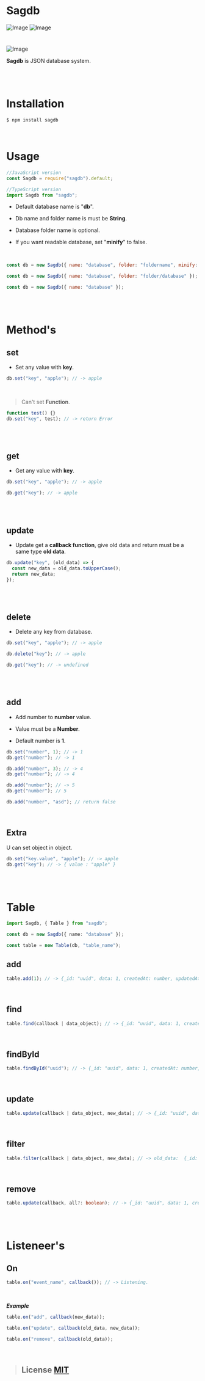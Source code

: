 # **Sagdb**

![Image](https://img.shields.io/npm/v/sagdb?color=%2351F9C0&label=sagdb)
![Image](https://img.shields.io/npm/dt/sagdb.svg?color=%2351FC0&maxAge=3600)

#

![Image](https://nodei.co/npm/sagdb.png?downloads=true&downloadRank=true&stars=true)
<br>

**Sagdb** is JSON database system.

<br><br>

# <i class="fa-solid fa-download"></i> **Installation**

```bash
$ npm install sagdb
```

<br>

# <i class="fa-solid fa-bookmark"></i> **Usage**

```js
//JavaScript version
const Sagdb = require("sagdb").default;
```

```ts
//TypeScript version
import Sagdb from "sagdb";
```

- Default database name is "**db**".

- Db name and folder name is must be **String**.

- Database folder name is optional.

- If you want readable database, set "**minify**" to false.

<br>

```js
const db = new Sagdb({ name: "database", folder: "foldername", minify: true });
```

```js
const db = new Sagdb({ name: "database", folder: "folder/database" });
```

```js
const db = new Sagdb({ name: "database" });
```

<br><br>

# <i class="fa-solid fa-terminal"></i> **Method's**



## **set**

- Set any value with **key**.

```js
db.set("key", "apple"); // -> apple
```

<br>

> Can't set **Function**.

```js
function test() {}
db.set("key", test); // -> return Error
```

<br><br>

## **get**

- Get any value with **key**.

```js
db.set("key", "apple"); // -> apple

db.get("key"); // -> apple
```

<br><br>

## **update**

- Update get a **callback function**, give old data and return must be a same type **old data**.

```js
db.update("key", (old_data) => {
  const new_data = old_data.toUpperCase();
  return new_data;
});
```

<br><br>

## **delete**

- Delete any key from database.

```js
db.set("key", "apple"); // -> apple

db.delete("key"); // -> apple

db.get("key"); // -> undefined
```

<br><br>

## **add**

- Add number to **number** value.

- Value must be a **Number**.

- Default number is **1**.

```js
db.set("number", 1); // -> 1
db.get("number"); // -> 1

db.add("number", 3); // -> 4
db.get("number"); // -> 4

db.add("number"); // -> 5
db.get("number"); // 5

db.add("number", "asd"); // return false
```

<br>

## **Extra**

U can set object in object.

```js
db.set("key.value", "apple"); // -> apple
db.get("key"); // -> { value : "apple" }
```

<br>

<br>

# **Table**

```ts
import Sagdb, { Table } from "sagdb";

const db = new Sagdb({ name: "database" });

const table = new Table(db, "table_name");
```

## **add**

```ts
table.add(1); // -> {_id: "uuid", data: 1, createdAt: number, updatedAt: number}
```

<br>

## **find**

```ts
table.find(callback | data_object); // -> {_id: "uuid", data: 1, createdAt: number, updatedAt: number} | undefined
```

<br>

## **findById**

```ts
table.findById("uuid"); // -> {_id: "uuid", data: 1, createdAt: number, updatedAt: number} | undefined
```

<br>

## **update**

```ts
table.update(callback | data_object, new_data); // -> {_id: "uuid", data: 1, createdAt: number, updatedAt: number} | undefined
```

<br>

## **filter**

```ts
table.filter(callback | data_object, new_data); // -> old_data:  {_id: "uuid", data: 1, createdAt: number, updatedAt: number}[] | undefined
```

<br>

## **remove**

```ts
table.update(callback, all?: boolean); // -> {_id: "uuid", data: 1, createdAt: number, updatedAt: number} | undefined
```

<br><br>

# **Listeneer's**

## **On**

```ts
table.on("event_name", callback()); // -> Listening.
```

<br>

**_Example_**

```ts
table.on("add", callback(new_data));

table.on("update", callback(old_data, new_data));

table.on("remove", callback(old_data));
```

<br>

> ## License [MIT](https://choosealicense.com/licenses/mit/)

<link rel="stylesheet" href="https://cdnjs.cloudflare.com/ajax/libs/font-awesome/6.1.1/css/all.min.css" integrity="sha512-KfkfwYDsLkIlwQp6LFnl8zNdLGxu9YAA1QvwINks4PhcElQSvqcyVLLD9aMhXd13uQjoXtEKNosOWaZqXgel0g==" crossorigin="anonymous" referrerpolicy="no-referrer" />

